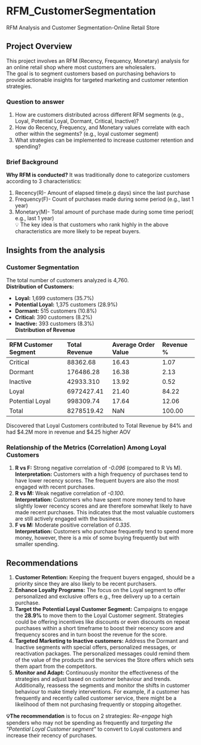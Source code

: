 # RFM_CustomerSegmentation
RFM Analysis and Customer Segmentation-Online Retail Store

## Project Overview
This project involves an RFM (Recency, Frequency, Monetary) analysis for an online retail shop where most customers are wholesalers.<br/> The goal is to segment customers based on purchasing behaviors to provide actionable insights for targeted marketing and customer retention strategies.

### Question to answer
1. How are customers distributed across different RFM segments (e.g., Loyal, Potential Loyal, Dormant, Critical, Inactive)?
2. How do Recency, Frequency, and Monetary values correlate with each other within the segments? (e.g., loyal customer segment)
3. What strategies can be implemented to increase customer retention and spending?
   
### Brief Background
**Why RFM is conducted?**
It was traditionally done to categorize customers according to 3 characteristics:
1. Recency(R)- Amount of elapsed time(e.g days) since the last purchase
2. Frequency(F)- Count of purchases made during some period (e.g., last 1 year)
3. Monetary(M)- Total amount of purchase made during some time period( e.g., last 1 year)<br/>
💡 The key idea is that customers who rank highly in the above characteristics are more likely to be repeat buyers.

## Insights from the analysis
### Customer Segmentation
The total number of customers analyzed is 4,760.<br/>
**Distribution of Customers:**
* **Loyal:** 1,699 customers (35.7%)
* **Potential Loyal:** 1,375 customers (28.9%)
* **Dormant:** 515 customers (10.8%)
* **Critical:** 390 customers (8.2%)
* **Inactive:** 393 customers (8.3%)<br/>
**Distribution of Revenue** <br/>
  
| RFM Customer Segment  | Total Revenue | Average Order Value | Revenue % |
| :--- | :---| :--- | :--- |
|Critical  | 88362.68 | 16.43	|1.07 |
|Dormant  | 176486.28	| 16.38	|2.13 |
|Inactive	| 42933.310	|13.92	|0.52 |
|Loyal |	6972427.41	|21.40	|84.22 |
|Potential Loyal |	998309.74|17.64 |12.06 |
|Total	| 8278519.42	| NaN | 100.00 |

Discovered that Loyal Customers contributed to Total Revenue by 84% and had $4.2M more in revenue and $4.25 higher AOV

### Relationship of the Metrics (Correlation) Among Loyal Customers
1. **R vs F:** Strong negative correlation of *-0.096* (compared to R Vs M).<br/>
**Interpretation:** Customers with a high frequency of purchases tend to have lower recency scores. The frequent buyers are also the most engaged with recent purchases.<br/>
2. **R vs M:** Weak negative correlation of *-0.100*.<br/>
**Interpretation:** Customers who have spent more money tend to have slightly lower recency scores and are therefore somewhat likely to have made recent purchases. This indicates that the most valuable customers are still actively engaged with the business.<br/>
3. **F vs M:** Moderate positive correlation of *0.335*.<br/>
**Interpretation:** Customers who purchase frequently tend to spend more money, however, there is a mix of some buying frequently but with smaller spending.

## Recommendations
1. **Customer Retention:** Keeping the frequent buyers engaged, should be a priority since they are also likely to be recent purchasers.<br/>
2. **Enhance Loyalty Programs:**  The focus on the Loyal segment to offer personalized and exclusive offers e.g., free delivery up to a certain purchase. <br/>
3. **Target the Potential Loyal Customer Segment:** Campaigns to engage the **28.9%** to move them to the Loyal Customer segment. Strategies could be offering incentives like discounts or even discounts on repeat purchases within a short timeframe to boost their recency score and frequency scores and in turn boost the revenue for the score. <br/>
4. **Targeted Marketing to Inactive customers:** Address the Dormant and Inactive segments with special offers, personalized messages, or reactivation packages. The personalized messages could remind them of the value of the products and the services the Store offers which sets them apart from the competitors. <br/>
5. **Monitor and Adapt:** Continuously monitor the effectiveness of the strategies and adjust based on customer behaviour and trends. Additionally, reassess the segments and monitor the shifts in customer behaviour to make timely interventions. For example, if a customer has frequently and recently called customer service, there might be a likelihood of them not purchasing frequently or stopping altogether. <br/>

    
**💡The recommendation** is to focus on 2 strategies: *Re-engage* high spenders who may not be spending as frequently and *targeting the "Potential Loyal Customer segment"* to convert to Loyal customers and increase their recency of purchases.
